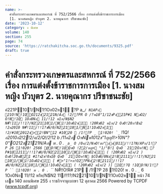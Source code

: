 ```yaml
---
name: >-
  คำสั่งกระทรวงเกษตรและสหกรณ์ ที่ 752/2566 เรื่อง การแต่งตั้งข้าราชการการเมือง
  [1. นางสมหญิง บัวบุตร 2. นายคุณากร ปรีชาชนะชัย]
date: '2023-10-12'
category: ง พิเศษ
volume: 140
section: 255
page: 74
source: 'https://ratchakitcha.soc.go.th/documents/9325.pdf'
draft: true
---
```


# คำสั่งกระทรวงเกษตรและสหกรณ์ ที่ 752/2566 เรื่อง การแต่งตั้งข้าราชการการเมือง [1. นางสมหญิง บัวบุตร 2. นายคุณากร ปรีชาชนะชัย]

คํ221P101/N1!1Oล02ห1์ ?P a_` / `_`` N1APอ 21O!N!1QO212ช2121N/Aอ !2/?PR O /?พ10"1/12ชPอ21P#1 NลO2/ O!N!1Q 1Oอ0Nอ 11/!12 พ1ห/N$N2 N#็!11/!!1?/N221101/N1!1Oล02ห1์ !20Rช02 พ1ห/2 Oล0!20อ!Bช2 !2ค2010 N#็!11/!!1?ชN/0/N221101/N1!1Oล02ห1์ !2/#102012ช>2!BN"12 #1020  /1!?P _ 1!020! `_`` !1Q! อ2010อํ2!2!2/ค/2/Q!/2!12 b /11ค2อ OหNพ1012ช"1ญญ1!>10N"?0"O212ช2121N/Aอ พ . 0 . `_a_ O /0ค/2/NหO!ชอ"อค011/!!1?N/APอ/1!?P 26 1!020! 2566 @O!N!1QQหO !22/หญ> "1/"B!1 QหO ํ 21!ํ2Oห!N ?P#1@1211/!!1?ชN/0/N221101/N1!1Oล02ห1์ ( !20Rช02 พ1ห/2 ) Oล0!20คB21 #1?ช2ช!0ช10 QหO ํ 21!ํ2Oห!N $COชN/0Nล2!B2111/!!1?/N221 101/N1!1Oล02ห1์ [ #>"1!>ห!O2?PNล2!B2111/!!1?ชN/0/N221101/N1!1Oล02ห1์ ( !20Rช02 พ1ห/2 )] 1Q!?Q !1QO!N/1!?P `` 1!020! พ . 0 . `_`` N#็!!O!R# 21P  /1!?P 28 1!020! พ . 0 . `_` 6 1Oอ0Nอ 11/!12 พ1ห/N$N2 11/!!1?/N221101/N1!1Oล02ห1์ หน้า 74 เลม 140 ตอนพิเศษ 255 ง ราชกิจจานุเบกษา 12 ตุลาคม 2566 Powered by TCPDF (www.tcpdf.org)
